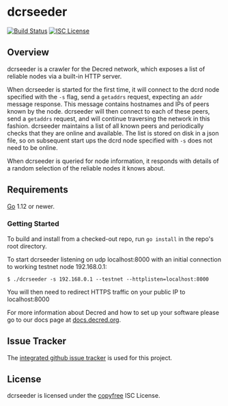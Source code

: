 dcrseeder
=========

[![Build Status](https://github.com/decred/dcrseeder/workflows/Build%20and%20Test/badge.svg)](https://github.com/decred/dcrseeder/actions)
[![ISC License](https://img.shields.io/badge/license-ISC-blue.svg)](http://copyfree.org)

## Overview

dcrseeder is a crawler for the Decred network, which exposes a list of reliable
nodes via a built-in HTTP server.

When dcrseeder is started for the first time, it will connect to the dcrd node
specified with the `-s` flag, send a `getaddrs` request, expecting an  `addr`
message response. This message contains hostnames and IPs of peers known by the
node. dcrseeder will then connect to each of these peers, send a `getaddrs`
request, and will continue traversing the network in this fashion. dcrseeder
maintains a list of all known peers and periodically checks that they are
online and available. The list is stored on disk in a json file, so on
subsequent start ups the dcrd node specified with `-s` does not need to be
online.

When dcrseeder is queried for node information, it responds with details of a
random selection of the reliable nodes it knows about.

## Requirements

[Go](https://golang.org) 1.12 or newer.

### Getting Started

To build and install from a checked-out repo, run `go install` in the repo's
root directory.

To start dcrseeder listening on udp localhost:8000 with an initial connection to working testnet node 192.168.0.1:

```no-highlight
$ ./dcrseeder -s 192.168.0.1 --testnet --httplisten=localhost:8000
```

You will then need to redirect HTTPS traffic on your public IP to localhost:8000

For more information about Decred and how to set up your software please go to
our docs page at [docs.decred.org](https://docs.decred.org/getting-started/beginner-guide/).

## Issue Tracker

The [integrated github issue tracker](https://github.com/decred/dcrseeder/issues)
is used for this project.

## License

dcrseeder is licensed under the [copyfree](http://copyfree.org) ISC License.
